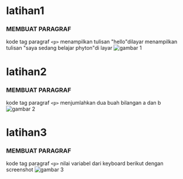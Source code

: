 # latihan1
 ### MEMBUAT PARAGRAF 

 kode tag paragraf `<p>`
 menampilkan tulisan "hello"dilayar
 menampilkan tulisan "saya sedang belajar phyton"di layar
 ![gambar 1](screenshot/ss1.png)

# latihan2
 ### MEMBUAT PARAGRAF

 kode tag paragraf `<p>`
 menjumlahkan dua buah bilangan a dan b
 ![gambar 2](screenshot/ss2.png)

# latihan3 
 ### MEMBUAT PARAGRAF

 kode tag paragraf `<p>`
 nilai variabel dari keyboard berikut dengan screenshot
 ![gambar 3](screenshot/ss3.png)  